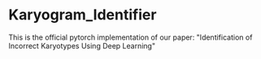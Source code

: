 # Karyogram_Identifier
This is the official pytorch implementation of our paper: "Identification of Incorrect Karyotypes Using Deep Learning"

